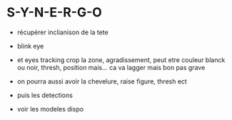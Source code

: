 # S-Y-N-E-R-G-O



- récupérer inclianison de la tete

- blink eye

- et eyes tracking crop la zone, agradissement, peut etre couleur blanck ou noir, thresh, position mais... ca va lagger mais bon pas grave

- on pourra aussi avoir la chevelure, raise figure, thresh ect

- puis les detections

- voir les modeles dispo










